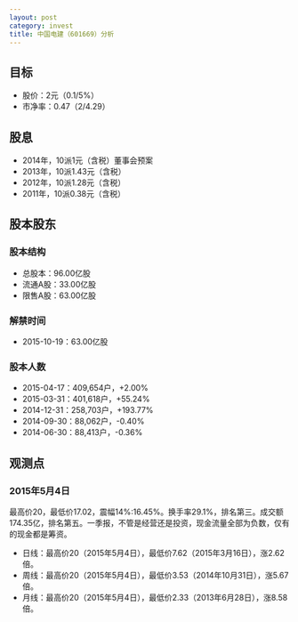 ```yaml
---
layout: post
category: invest
title: 中国电建（601669）分析
---
```


## 目标 ##

- 股价：2元（0.1/5%）
- 市净率：0.47（2/4.29）

## 股息 ##

- 2014年，10派1元（含税）董事会预案
- 2013年，10派1.43元（含税）
- 2012年，10派1.28元（含税）
- 2011年，10派0.38元（含税）

## 股本股东 ##

### 股本结构 ###

- 总股本：96.00亿股
- 流通A股：33.00亿股
- 限售A股：63.00亿股

### 解禁时间 ###

- 2015-10-19：63.00亿股

### 股本人数 ###

- 2015-04-17：409,654户，+2.00%
- 2015-03-31：401,618户，+55.24%
- 2014-12-31：258,703户，+193.77%
- 2014-09-30：88,062户，-0.40%
- 2014-06-30：88,413户，-0.36%

## 观测点 ##

### 2015年5月4日 ###

最高价20，最低价17.02，震幅14%:16.45%。换手率29.1%，排名第三。成交额174.35亿，排名第五。一季报，不管是经营还是投资，现金流量全部为负数，仅有的现金都是筹资。

- 日线：最高价20（2015年5月4日），最低价7.62（2015年3月16日），涨2.62倍。
- 周线：最高价20（2015年5月4日），最低价3.53（2014年10月31日），涨5.67倍。
- 月线：最高价20（2015年5月4日），最低价2.33（2013年6月28日），涨8.58倍。
